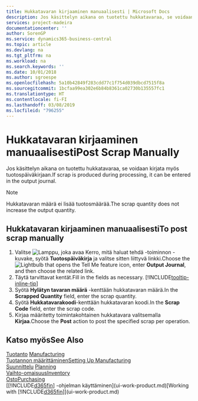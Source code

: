 ```yaml
---
title: Hukkatavaran kirjaaminen manuaalisesti | Microsoft Docs
description: Jos käsittelyn aikana on tuotettu hukkatavaraa, se voidaan syöttää myös tuotospäiväkirjaan. Huomaa, että hukkatavaran määrä ei lisää tuotosmäärää.
services: project-madeira
documentationcenter: ''
author: SorenGP
ms.service: dynamics365-business-central
ms.topic: article
ms.devlang: na
ms.tgt_pltfrm: na
ms.workload: na
ms.search.keywords: ''
ms.date: 10/01/2018
ms.author: sgroespe
ms.openlocfilehash: 5a10b42849f283cdd77c1f754d039dbcd7515f8a
ms.sourcegitcommit: 1bcfaa99ea302e6b84b8361ca02730b135557fc1
ms.translationtype: HT
ms.contentlocale: fi-FI
ms.lasthandoff: 03/08/2019
ms.locfileid: "796255"
---
```

# <a name="post-scrap-manually"></a><span data-ttu-id="4c7bd-104">Hukkatavaran kirjaaminen manuaalisesti</span><span class="sxs-lookup"><span data-stu-id="4c7bd-104">Post Scrap Manually</span></span>
<span data-ttu-id="4c7bd-105">Jos käsittelyn aikana on tuotettu hukkatavaraa, se voidaan kirjata myös tuotospäiväkirjaan.</span><span class="sxs-lookup"><span data-stu-id="4c7bd-105">If scrap is produced during processing, it can be entered in the output journal.</span></span> 

> [!NOTE]
> <span data-ttu-id="4c7bd-106">Hukkatavaran määrä ei lisää tuotosmäärää.</span><span class="sxs-lookup"><span data-stu-id="4c7bd-106">The scrap quantity does not increase the output quantity.</span></span>  

## <a name="to-post-scrap-manually"></a><span data-ttu-id="4c7bd-107">Hukkatavaran kirjaaminen manuaalisesti</span><span class="sxs-lookup"><span data-stu-id="4c7bd-107">To post scrap manually</span></span>  
1. <span data-ttu-id="4c7bd-108">Valitse ![Lamppu, joka avaa Kerro, mitä haluat tehdä -toiminnon](media/ui-search/search_small.png "Kerro, mitä haluat tehdä") -kuvake, syötä **Tuotospäiväkirja** ja valitse sitten liittyvä linkki.</span><span class="sxs-lookup"><span data-stu-id="4c7bd-108">Choose the ![Lightbulb that opens the Tell Me feature](media/ui-search/search_small.png "Tell me what you want to do") icon, enter **Output Journal**, and then choose the related link.</span></span>  
2. <span data-ttu-id="4c7bd-109">Täytä tarvittavat kentät.</span><span class="sxs-lookup"><span data-stu-id="4c7bd-109">Fill in the fields as necessary.</span></span> [!INCLUDE[tooltip-inline-tip](includes/tooltip-inline-tip_md.md)]  
3. <span data-ttu-id="4c7bd-110">Syötä **Hylätyn tavaran määrä** -kenttään hukkatavaran määrä.</span><span class="sxs-lookup"><span data-stu-id="4c7bd-110">In the **Scrapped Quantity** field, enter the scrap quantity.</span></span>  
4. <span data-ttu-id="4c7bd-111">Syötä **Hukkatavarakoodi**-kenttään hukkatavaran koodi.</span><span class="sxs-lookup"><span data-stu-id="4c7bd-111">In the **Scrap Code** field, enter the scrap code.</span></span>  
5. <span data-ttu-id="4c7bd-112">Kirjaa määritetty toimintakohtainen hukkatavara valitsemalla **Kirjaa**.</span><span class="sxs-lookup"><span data-stu-id="4c7bd-112">Choose the **Post** action to post the specified scrap per operation.</span></span>  

## <a name="see-also"></a><span data-ttu-id="4c7bd-113">Katso myös</span><span class="sxs-lookup"><span data-stu-id="4c7bd-113">See Also</span></span>  
<span data-ttu-id="4c7bd-114">[Tuotanto](production-manage-manufacturing.md)  </span><span class="sxs-lookup"><span data-stu-id="4c7bd-114">[Manufacturing](production-manage-manufacturing.md)  </span></span>  
[<span data-ttu-id="4c7bd-115">Tuotannon määrittäminen</span><span class="sxs-lookup"><span data-stu-id="4c7bd-115">Setting Up Manufacturing</span></span>](production-configure-production-processes.md)  
<span data-ttu-id="4c7bd-116">[Suunnittelu](production-planning.md)    </span><span class="sxs-lookup"><span data-stu-id="4c7bd-116">[Planning](production-planning.md)    </span></span>  
[<span data-ttu-id="4c7bd-117">Vaihto-omaisuus</span><span class="sxs-lookup"><span data-stu-id="4c7bd-117">Inventory</span></span>](inventory-manage-inventory.md)  
[<span data-ttu-id="4c7bd-118">Osto</span><span class="sxs-lookup"><span data-stu-id="4c7bd-118">Purchasing</span></span>](purchasing-manage-purchasing.md)  
<span data-ttu-id="4c7bd-119">[[!INCLUDE[d365fin](includes/d365fin_md.md)] -ohjelman käyttäminen](ui-work-product.md)</span><span class="sxs-lookup"><span data-stu-id="4c7bd-119">[Working with [!INCLUDE[d365fin](includes/d365fin_md.md)]](ui-work-product.md)</span></span>
